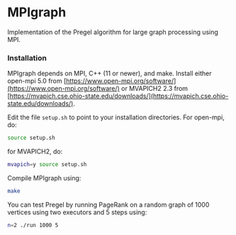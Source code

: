 # MPIgraph

Implementation of the Pregel algorithm for large graph processing using MPI.

### Installation

MPIgraph depends on MPI, C++ (11 or newer), and make.
Install either
open-mpi 5.0 from [https://www.open-mpi.org/software/](https://www.open-mpi.org/software/) or
MVAPICH2 2.3 from [https://mvapich.cse.ohio-state.edu/downloads/](https://mvapich.cse.ohio-state.edu/downloads/).

Edit the file `setup.sh` to point to your installation directories.
For open-mpi, do:
```bash
source setup.sh
```
for MVAPICH2, do:
```bash
mvapich=y source setup.sh
```
Compile MPIgraph using:
```bash
make
```

You can test Pregel by running PageRank on a random graph of 1000 vertices using two executors and 5 steps using:
```bash
n=2 ./run 1000 5
```
